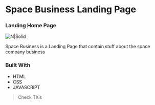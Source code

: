 # Space Business Landing Page

### Landing Home Page

![N|Solid](https://i.ibb.co/9b7HDMM/spacebus-landing.png)



Space Business is a Landing Page that contain stuff about the space company business



### Built With
- HTML
- CSS
- JAVASCRIPT




> Check This